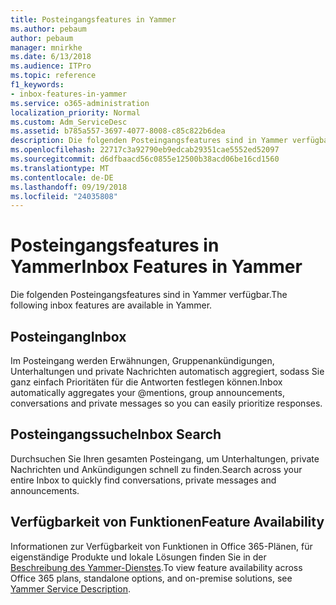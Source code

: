 ```yaml
---
title: Posteingangsfeatures in Yammer
ms.author: pebaum
author: pebaum
manager: mnirkhe
ms.date: 6/13/2018
ms.audience: ITPro
ms.topic: reference
f1_keywords:
- inbox-features-in-yammer
ms.service: o365-administration
localization_priority: Normal
ms.custom: Adm_ServiceDesc
ms.assetid: b785a557-3697-4077-8008-c85c822b6dea
description: Die folgenden Posteingangsfeatures sind in Yammer verfügbar.
ms.openlocfilehash: 22717c3a92790eb9edcab29351cae5552ed52097
ms.sourcegitcommit: d6dfbaacd56c0855e12500b38acd06be16cd1560
ms.translationtype: MT
ms.contentlocale: de-DE
ms.lasthandoff: 09/19/2018
ms.locfileid: "24035808"
---
```

# <a name="inbox-features-in-yammer"></a><span data-ttu-id="7e54c-103">Posteingangsfeatures in Yammer</span><span class="sxs-lookup"><span data-stu-id="7e54c-103">Inbox Features in Yammer</span></span>

<span data-ttu-id="7e54c-104">Die folgenden Posteingangsfeatures sind in Yammer verfügbar.</span><span class="sxs-lookup"><span data-stu-id="7e54c-104">The following inbox features are available in Yammer.</span></span>
  
## <a name="inbox"></a><span data-ttu-id="7e54c-105">Posteingang</span><span class="sxs-lookup"><span data-stu-id="7e54c-105">Inbox</span></span>
<span data-ttu-id="7e54c-106"><a name="bkmk_Inbox"> </a></span><span class="sxs-lookup"><span data-stu-id="7e54c-106"></span></span>

<span data-ttu-id="7e54c-107">Im Posteingang werden Erwähnungen, Gruppenankündigungen, Unterhaltungen und private Nachrichten automatisch aggregiert, sodass Sie ganz einfach Prioritäten für die Antworten festlegen können.</span><span class="sxs-lookup"><span data-stu-id="7e54c-107">Inbox automatically aggregates your @mentions, group announcements, conversations and private messages so you can easily prioritize responses.</span></span>
  
## <a name="inbox-search"></a><span data-ttu-id="7e54c-108">Posteingangssuche</span><span class="sxs-lookup"><span data-stu-id="7e54c-108">Inbox Search</span></span>
<span data-ttu-id="7e54c-109"><a name="bkmk_InboxSearch"> </a></span><span class="sxs-lookup"><span data-stu-id="7e54c-109"></span></span>

<span data-ttu-id="7e54c-110">Durchsuchen Sie Ihren gesamten Posteingang, um Unterhaltungen, private Nachrichten und Ankündigungen schnell zu finden.</span><span class="sxs-lookup"><span data-stu-id="7e54c-110">Search across your entire Inbox to quickly find conversations, private messages and announcements.</span></span>
  
## <a name="feature-availability"></a><span data-ttu-id="7e54c-111">Verfügbarkeit von Funktionen</span><span class="sxs-lookup"><span data-stu-id="7e54c-111">Feature Availability</span></span>
<span data-ttu-id="7e54c-112"><a name="bkmk_InboxSearch"> </a></span><span class="sxs-lookup"><span data-stu-id="7e54c-112"></span></span>

<span data-ttu-id="7e54c-113">Informationen zur Verfügbarkeit von Funktionen in Office 365-Plänen, für eigenständige Produkte und lokale Lösungen finden Sie in der [Beschreibung des Yammer-Dienstes](yammer-service-description.md).</span><span class="sxs-lookup"><span data-stu-id="7e54c-113">To view feature availability across Office 365 plans, standalone options, and on-premise solutions, see [Yammer Service Description](yammer-service-description.md).</span></span>
  

